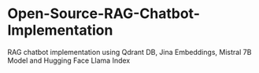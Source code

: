 # Open-Source-RAG-Chatbot-Implementation

RAG chatbot implementation using Qdrant DB, Jina Embeddings, Mistral 7B Model and Hugging Face Llama Index 
